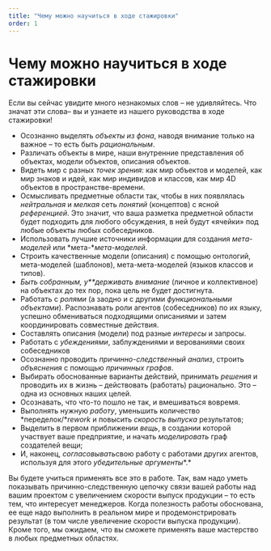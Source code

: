 ```yaml
---
title: "Чему можно научиться в ходе стажировки"
order: 1
---
```


# Чему можно научиться в ходе стажировки

Если вы сейчас увидите много незнакомых слов – не удивляйтесь. Что значат эти слова– вы и узнаете из нашего руководства в ходе стажировки!

* Осознанно выделять *объекты из фона*, наводя внимание только на важное – то есть быть *рациональным*.
* Различать объекты в мире, наши внутренние представления об объектах, модели объектов, описания объектов.
* Видеть мир с разных *точек зрения*: как мир объектов и моделей, как мир знаков и идей, как мир индивидов и классов, как мир 4D объектов в пространстве-времени.
* Осмысливать предметные области так, чтобы в них появлялась *нейтральная* и *мелкая* сеть *понятий* (концептов) с ясной *референцией*. Это значит, что ваша разметка предметной области будет подходить для любого обсуждения, в ней будут «ячейки» под любые объекты любых собеседников.
* Использовать лучшие источники информации для создания *мета-моделей* или *мета-**мета-моделей*.
* Строить качественные модели (описания) с помощью онтологий, мета-моделей (шаблонов), мета-мета-моделей (языков классов и типов).
* *Быть собранным, у**держивать внимание* (личное и коллективное) на объектах до тех пор, пока цель не будет достигнута.
* Работать с *ролями* (а заодно и с другими *функциональными объектами*). Распознавать роли агентов (собеседников) по их языку, успешно обмениваться подходящими описаниями и затем координировать совместные действия.
* Составлять описания (модели) под разные *интересы* и запросы.
* Работать с *убеждениями*, заблуждениями и верованиями своих собеседников
* Осознанно проводить *причинно-следственный анализ*, строить *объяснения* с помощью *причинных графов*.
* Выбирать обоснованные варианты действий, принимать *решения* и проводить их в жизнь – действовать (работать) рационально. Это *–* одна из основных наших целей.
* Осознавать, что что-то пошло не так, и вмешиваться вовремя.
* Выполнять нужную *работу*, уменьшить количество *переделок/**rework* и повысить *скорость выпуска* результатов;
* Выделить в первом приближении *вещь*, в создании которой участвует ваше предприятие, и начать *моделировать* граф создателей вещи;
* И, наконец, *согласовывать*свою работу с работами других агентов, используя для этого *убедительные аргументы**.*

Вы будете учиться применять все это в работе. Так, вам надо уметь показывать причинно-следственную цепочку связи вашей работы над вашим проектом с увеличением скорости выпуск продукции – то есть тем, что интересует менеджеров. Когда полезность работы обоснована, ее еще надо выполнить в реальном мире и продемонстрировать результат (в том числе увеличение скорости выпуска продукции). Кроме того, мы ожидаем, что вы сможете применять ваше мастерство в любых предметных областях.